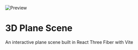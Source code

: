 ![Preview]('public/readme-airplane.jpg')

# 3D Plane Scene
An interactive plane scene built in React Three Fiber with Vite

